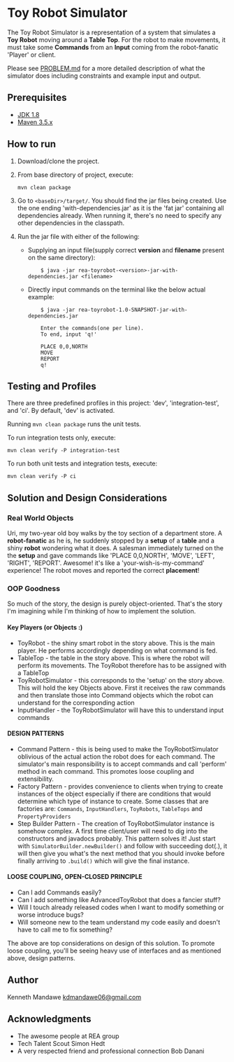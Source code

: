 # Toy Robot Simulator

The Toy Robot Simulator is a representation of a system that simulates a **Toy Robot** moving around a **Table Top**. 
For the robot to make movements, it must take some **Commands** from an **Input** coming from the robot-fanatic 'Player'
or client.

Please see [PROBLEM.md](PROBLEM.md) for a more detailed description of what the simulator does including constraints and
example input and output.

## Prerequisites
- [JDK 1.8]
- [Maven 3.5.x]

## How to run 

1. Download/clone the project.
2. From base directory of project, execute: 

    ```
    mvn clean package
    ``` 
3.  Go to `<baseDir>/target/`. You should find the jar files being created. Use the one ending 'with-dependencies.jar' 
    as it is the 'fat jar' containing all dependencies already. When running it, there's no need to specify any other 
    dependencies in the classpath.
4.  Run the jar file with either of the following:
    - Supplying an input file(supply correct **version** and **filename** present on the same directory):
        ```
            $ java -jar rea-toyrobot-<version>-jar-with-dependencies.jar <filename>
        ```  
    - Directly input commands on the terminal like the below actual example:
        ```
            $ java -jar rea-toyrobot-1.0-SNAPSHOT-jar-with-dependencies.jar
            
            Enter the commands(one per line).
            To end, input 'q!'
            
            PLACE 0,0,NORTH
            MOVE
            REPORT
            q!

        ``` 

## Testing and Profiles

There are three predefined profiles in this project: 'dev', 'integration-test', and 'ci'. By default, 'dev' is activated.

Running `mvn clean package` runs the unit tests.

To run integration tests only, execute:

```
mvn clean verify -P integration-test
```

To run both unit tests and integration tests, execute:

```
mvn clean verify -P ci
```

## Solution and Design Considerations

### Real World Objects
Uri, my two-year old boy walks by the toy section of a department store. A **robot-fanatic** as he is, he suddenly 
stopped by a **setup** of a **table** and a shiny **robot** wondering what it does. A salesman immediately turned on the
the **setup** and gave commands like 'PLACE 0,0,NORTH', 'MOVE', 'LEFT', 'RIGHT', 'REPORT'. Awesome! it's like a 
'your-wish-is-my-command' experience! The robot moves and reported the correct **placement**!

### OOP Goodness

So much of the story, the design is purely object-oriented. That's the story I'm imagining while I'm thinking of how to
implement the solution.

#### Key Players (or Objects :)
- ToyRobot - the shiny smart robot in the story above. This is the main player. He performs accordingly depending on what 
command is fed.
- TableTop - the table in the story above. This is where the robot will perform its movements. The ToyRobot therefore has
to be assigned with a TableTop
- ToyRobotSimulator - this corresponds to the 'setup' on the story above. This will hold the key Objects above. First it
receives the raw commands and then translate those into Command objects which the robot can understand for the 
corresponding action
- InputHandler - the ToyRobotSimulator will have this to understand input commands

#### DESIGN PATTERNS

- Command Pattern - this is being used to make the ToyRobotSimulator oblivious of the actual action the robot does for
each command. The simulator's main responsibility is to accept commands and call 'perform' method in each command. This 
promotes loose coupling and extensibility.
- Factory Pattern - provides convenience to clients when trying to create instances of the object especially if there are
conditions that would determine which type of instance to create. Some classes that are factories are: 
`Commands`, `InputHandlers`, `ToyRobots`, `TableTops` and `PropertyProviders`
- Step Builder Pattern - The creation of ToyRobotSimulator instance is somehow complex. A first time client/user will 
need to dig into the constructors and javadocs probably. This pattern solves it! Just start with 
`SimulatorBuilder.newBuilder()` and follow with succeeding dot(.), it will then give you what's the next method that you
should invoke before finally arriving to `.build()` which will give the final instance.

#### LOOSE COUPLING, OPEN-CLOSED PRINCIPLE

- Can I add Commands easily?
- Can I add something like AdvancedToyRobot that does a fancier stuff?
- Will I touch already released codes when I want to modify something or worse introduce bugs?
- Will someone new to the team understand my code easily and doesn't have to call me to fix something?

The above are top considerations on design of this solution. To promote loose coupling, you'll be seeing heavy use of 
interfaces and as mentioned above, design patterns.

## Author

Kenneth Mandawe <kdmandawe06@gmail.com>

## Acknowledgments

* The awesome people at REA group
* Tech Talent Scout Simon Hedt
* A very respected friend and professional connection Bob Danani

[JDK 1.8]: http://www.oracle.com/technetwork/java/javase/downloads/jdk8-downloads-2133151.html
[Maven 3.5.x]: https://maven.apache.org/install.html